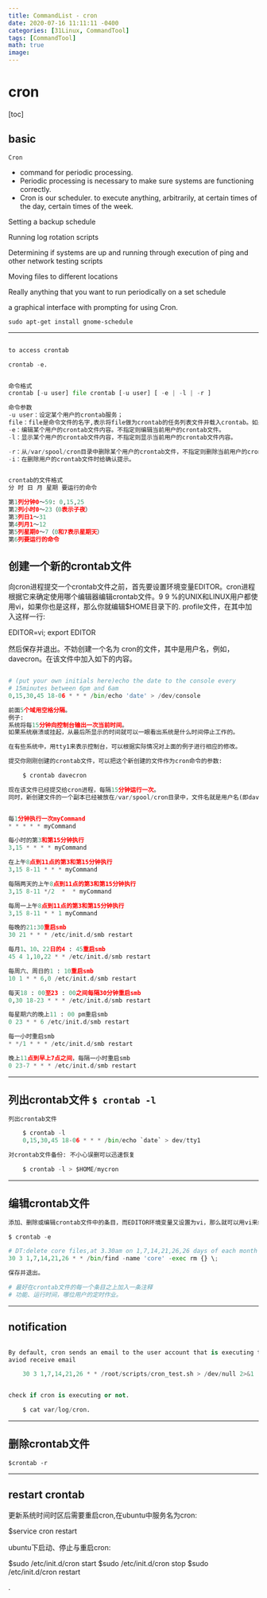```yaml
---
title: CommandList - cron
date: 2020-07-16 11:11:11 -0400
categories: [31Linux, CommandTool]
tags: [CommandTool]
math: true
image: 
---
```



# cron

[toc]


## basic

`Cron`
- command for periodic processing.
- Periodic processing is necessary to make sure systems are functioning correctly.
- Cron is our scheduler. to execute anything, arbitrarily, at certain times of the day, certain times of the week.


Setting a backup schedule

Running log rotation scripts

Determining if systems are up and running through execution of ping and other network testing scripts

Moving files to different locations

Really anything that you want to run periodically on a set schedule



a graphical interface with prompting for using Cron.

`sudo apt-get install gnome-schedule`

---


```py

to access crontab

crontab -e.

```


```py

命令格式
crontab [-u user] file crontab [-u user] [ -e | -l | -r ]

命令参数
-u user：设定某个用户的crontab服务；
file：file是命令文件的名字,表示将file做为crontab的任务列表文件并载入crontab。如果在命令行中没有指定这个文件，crontab命令将接受标准输入（键盘）上键入的命令，并将它们载入crontab。
-e：编辑某个用户的crontab文件内容。不指定则编辑当前用户的crontab文件。
-l：显示某个用户的crontab文件内容，不指定则显示当前用户的crontab文件内容。

-r：从/var/spool/cron目录中删除某个用户的crontab文件，不指定则删除当前用户的crontab文件。
-i：在删除用户的crontab文件时给确认提示。


crontab的文件格式
分 时 日 月 星期 要运行的命令

第1列分钟0～59: 0,15,25
第2列小时0～23（0表示子夜）
第3列日1～31
第4列月1～12
第5列星期0～7（0和7表示星期天）
第6列要运行的命令

```


## 创建一个新的crontab文件

向cron进程提交一个crontab文件之前，首先要设置环境变量EDITOR。cron进程根据它来确定使用哪个编辑器编辑crontab文件。9 9 %的UNIX和LINUX用户都使用vi，如果你也是这样，那么你就编辑$HOME目录下的. profile文件，在其中加入这样一行:

EDITOR=vi; export EDITOR

然后保存并退出。不妨创建一个名为<user> cron的文件，其中<user>是用户名，例如， davecron。在该文件中加入如下的内容。

```py

# (put your own initials here)echo the date to the console every
# 15minutes between 6pm and 6am
0,15,30,45 18-06 * * * /bin/echo 'date' > /dev/console

前面5个域用空格分隔。
例子:
系统将每15分钟向控制台输出一次当前时间。
如果系统崩溃或挂起，从最后所显示的时间就可以一眼看出系统是什么时间停止工作的。

在有些系统中，用tty1来表示控制台，可以根据实际情况对上面的例子进行相应的修改。

提交你刚刚创建的crontab文件，可以把这个新创建的文件作为cron命令的参数:

    $ crontab davecron

现在该文件已经提交给cron进程，每隔15分钟运行一次。
同时，新创建文件的一个副本已经被放在/var/spool/cron目录中，文件名就是用户名(即dave)。
```

```py

每1分钟执行一次myCommand
* * * * * myCommand

每小时的第3和第15分钟执行
3,15 * * * * myCommand

在上午8点到11点的第3和第15分钟执行
3,15 8-11 * * * myCommand

每隔两天的上午8点到11点的第3和第15分钟执行
3,15 8-11 */2  *  * myCommand

每周一上午8点到11点的第3和第15分钟执行
3,15 8-11 * * 1 myCommand

每晚的21:30重启smb
30 21 * * * /etc/init.d/smb restart

每月1、10、22日的4 : 45重启smb
45 4 1,10,22 * * /etc/init.d/smb restart

每周六、周日的1 : 10重启smb
10 1 * * 6,0 /etc/init.d/smb restart

每天18 : 00至23 : 00之间每隔30分钟重启smb
0,30 18-23 * * * /etc/init.d/smb restart

每星期六的晚上11 : 00 pm重启smb
0 23 * * 6 /etc/init.d/smb restart

每一小时重启smb
* */1 * * * /etc/init.d/smb restart

晚上11点到早上7点之间，每隔一小时重启smb
0 23-7 * * * /etc/init.d/smb restart


```





---

## 列出crontab文件 `$ crontab -l`

```py
列出crontab文件

    $ crontab -l
    0,15,30,45 18-06 * * * /bin/echo `date` > dev/tty1

对crontab文件备份: 不小心误删可以迅速恢复

    $ crontab -l > $HOME/mycron


```

---


## 编辑crontab文件

```py
添加、删除或编辑crontab文件中的条目，而EDITOR环境变量又设置为vi，那么就可以用vi来编辑crontab文件:

$ crontab -e

# DT:delete core files,at 3.30am on 1,7,14,21,26,26 days of each month
30 3 1,7,14,21,26 * * /bin/find -name 'core' -exec rm {} \;

保存并退出。

# 最好在crontab文件的每一个条目之上加入一条注释
# 功能、运行时间，哪位用户的定时作业。

```

---

## notification

```py

By default, cron sends an email to the user account that is executing the scripts.
aviod receive email

    30 3 1,7,14,21,26 * * /root/scripts/cron_test.sh > /dev/null 2>&1


check if cron is executing or not.

    $ cat var/log/cron.

```
---

## 删除crontab文件

`$crontab -r`


---


## restart crontab

更新系统时间时区后需要重启cron,在ubuntu中服务名为cron:

$service cron restart

ubuntu下启动、停止与重启cron:

$sudo /etc/init.d/cron start
$sudo /etc/init.d/cron stop
$sudo /etc/init.d/cron restart

























.
